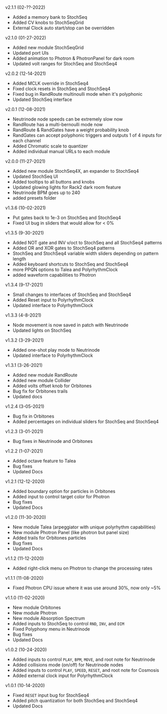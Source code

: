 v2.1.1 (02-??-2022)
- Added a memory bank to StochSeq
- Added CV knobs to StochSeqGrid
- External Clock auto start/stop can be overridden

v2.1.0 (01-27-2022)
- Added new module StochSeqGrid
- Updated port UIs
- Added animation to Photron & PhotronPanel for dark room
- Updated volt ranges for StochSeq and StochSeq4

v2.0.2 (12-14-2021)
- Added MCLK override in StochSeq4
- Fixed clock resets in StochSeq and StochSeq4
- Fixed bug in RandRoute multinoulli mode when it's polyphonic
- Updated StochSeq interface

v2.0.1 (12-08-2021)
- Neutrinode node speeds can be extremely slow now
- RandRoute has a multi-bernoulli mode now
- RandRoute & RandGates have a weight probability knob
- RandGates can accept polyphonic triggers and outputs 1 of 4 inputs for each channel
- Added Chromatic scale to quantizer
- Added individual manual URLs to each module

v2.0.0 (11-27-2021)
- Added new module StochSeq4X, an expander to StochSeq4
- Updated StochSeq UI
- Added tooltips to all buttons and knobs
- Updated glowing lights for Rack2 dark room feature
- Neutrinode BPM goes up to 240
- added presets folder

v1.3.6 (10-02-2021)
- Put gates back to 1e-3 on StochSeq and StochSeq4
- Fixed UI bug in sliders that would allow for < 0%

v1.3.5 (9-30-2021)
- Added NOT gate and INV v/oct to StochSeq and all StochSeq4 patterns
- Added OR and XOR gates to StochSeq4 patterns
- StochSeq and StochSeq4 variable width sliders depending on pattern length
- Added keyboard shortcuts to StochSeq and StochSeq4
- more PPQN options to Talea and PolyrhythmClock
- added waveform capabilities to Photron

v1.3.4 (9-17-2021)
- Small changes to interfaces of StochSeq and StochSeq4
- Added Reset input to PolyrhythmClock
- Updated interface to PolyrhythmClock

v1.3.3 (4-8-2021)
- Node movement is now saved in patch with Neutrinode
- Updated lights on StochSeq

v1.3.2 (3-29-2021)
- Added one-shot play mode to Neutrinode
- Updated interface to PolyrhythmClock

v1.3.1 (3-26-2021)
- Added new module RandRoute
- Added new module Collider
- Added volts offset knob for Orbitones
- Bug fix for Orbitones trails
- Updated docs

v1.2.4 (3-05-2021)
- Bug fix in Orbitones
- Added percentages on individual sliders for StochSeq and StochSeq4

v1.2.3 (3-01-2021)
- Bug fixes in Neutrinode and Orbitones

v1.2.2 (1-07-2021)
- Added octave feature to Talea
- Bug fixes
- Updated Docs

v1.2.1 (12-12-2020)
- Added boundary option for particles in Orbitones
- Added input to control target color for Photron
- Bug fixes
- Updated Docs

v1.2.0 (11-30-2020)
- New module Talea (arpeggiator with unique polyrhythm capabilities)
- New module Photron Panel (like photron but panel size)
- Added trails for Orbitones particles
- Bug fixes
- Updated Docs

v1.1.2 (11-12-2020)
- Added right-click menu on Photron to change the processing rates

v1.1.1 (11-08-2020)
- Fixed Photron CPU issue where it was use around 30%, now only ~5%

v1.1.0 (11-02-2020)
- New module Orbitones
- New module Photron
- New module Absorption Spectrum
- Added inputs to StochSeq to control `RND`, `INV`, and `DIM`
- Fixed Polyphony menu in Neutrinode
- Bug fixes
- Updated Docs


v1.0.2 (10-24-2020)
- Added inputs to control `PLAY`, `BPM`, `MOVE`, and root note for Neutrinode
- Added collisions mode (on/off) for Neutrinode nodes
- Added inputs to control `PLAY`, `SPEED`, `RESET`, and root note for Cosmosis
- Added external clock input for PolyrhythmClock


v1.0.1 (10-14-2020)
- Fixed `RESET` input bug for StochSeq4
- Added pitch quantization for both StochSeq and StochSeq4
- Updated Docs
